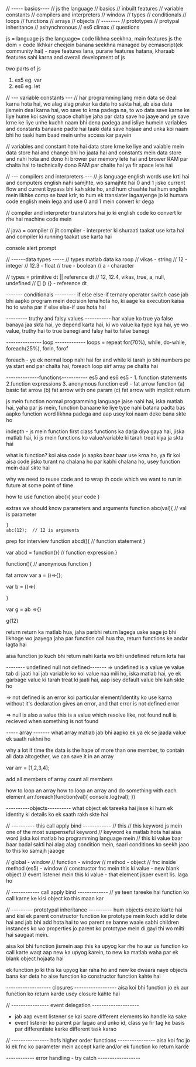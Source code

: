 // ----- basics----
// js the language
// basics
// inbuilt features
// variable constants
// compilers and interpreters
// window
// types
// conditionals
// loops
// functions
// arrays
// objects
// --------
// prototypes
// protypal inheritance
// ashynchronous
// es6 climax
// questions

js = language
js the language= code likhna seekhna, main features
js the dom = code likhkar cheejein banana seekhna 
managed by ecmascript(ek community hai) - naye features lana, purane features hatana, kharaab features sahi karna and overall development of js 

two parts of js
1. es5  eg. var
2. es6  eg. let

// --- variable constants ---
// har programming lang mein data se deal karna hota hai, wo alag alag prakar ka data ho sakta hai, ab aisa data jismein deal karna hai, wo save to krna padega na, to wo data save karne ke liye hume koi saving space chahiye jaha par data save ho jaaye and ye save krne ke liye unhe kuchh naam bhi dena padega and isliye humein variables and constants banaane padte hai taaki data save hojaae and unka koi naam bhi ho taaki hum baad mein unhe access kar payein

// variables and constant hote hai data store krne ke liye and vaiable mein data store hai and change bhi ho jaata hai and constants mein data store and nahi hota and dono hi brower par memory lete hai and brower RAM par chalta hai to technically dono RAM par chalte hai ya fir space lete hai

// --- compilers and interpreters ---
// js language english words use krti hai and computers english nahi samjhte, wo samajhte hai 0 and 1 jisko current flow and current bypass bhi kah skte ho, and hum chaahte hai hum english mein likhke comp se baat krlr, to hum ek translater lagaayenge jo ki humara code english mein lega and use 0 and 1 mein convert kr dega

// compiler and interpreter translators hai jo ki english code ko convert kr rhe hai machine code mein

// java = compiler
// jit compiler - interpreter ki shuraati taakat use krta hai and compiler ki running taakat use karta hai


console alert prompt

// ------data types -----
// types matlab data ka roop
// vikas - string 
// 12 - integer
// 12.3 - float
// true - boolean
// a - character

// types = primitive dt || reference dt
// 12, 12.4, vikas, true, a, null, undefined
// [] () {} - reference dt

------- conditionals ---------
if else else-if ternary operator switch case
jab bhi aapko program mein decision lena hota ho, ki aage ka execution kaisa ho to waha par if else else-if use hota hai 

--------- truthy and falsy values -----------
har value ko true ya false banaya jaa skta hai, ye depend karta hai, ki wo value ka type kya hai, ye wo value, truthy hai to true banegi and falsy hai to false banegi

--------------- loop -------------
loops = repeat
for(70%), while, do-while, foreach(25%), forin, forof

foreach - ye ek normal loop nahi hai for and while ki tarah jo bhi numbers pe ya start end par chalta hai, foreach loop sirf array pe chalta hai 

--------------functions-----------
es5 and es6
es5 - 1. function statements
      2.function expressions 
      3. anonymous function
es6 - fat arrow function
    (a) basic fat arrow
    (b) fat arrow with one param
    (c) fat arrow with implicit return

js mein function normal programming language jaise nahi hai, iska matlab hai, yaha par js mein, function banaane ke liye type nahi batana padta bas aapko function word likhna padega and aap usey koi naam deke bana skte ho

indepth - js mein function first class functions ka darja diya gaya hai, jiska matlab hai, ki js mein functions ko value/variable ki tarah treat kiya ja skta hai

what is function?
koi aisa code jo aapko baar baar use krna ho, ya fir koi aisa code jisko turant na chalana ho par kabhi chalana ho, usey function mein daal skte hai

why we need
to reuse code and to wrap th code which we want to run in future at some point of time

how to use 
function abc(){ your code }

extras we should know
parameters and arguments
    function abc(val){  // val is parameter

    }
    abc(12);  // 12 is arguments

prep for interview
function abcd(){
    // function statement
}

var abcd = function(){
    // function expression
}

function(){
    // anonymous function
}

fat arrow
var a = ()=>{};

var b = ()=>{

}

var g = ab =>{}

g(12)

return 
return ka matlab hua, jaha parbhi return lagega uske aage jo bhi likhoge wo jaayega jaha par function call hua tha, return functions ke andar lagta hai

aisa function jo kuch bhi return nahi karta wo bhi undefined return krta hai

-------- undefined  null not defined-------
=> undefined is a value
ye value tab di jaati hai jab variable ko koi value naa mili ho, iska matlab hai, ye ek garbage value ki tarah treat ki jaati hai, aap isey default value bhi kah skte ho

=> not defined is an error
koi particular element/identity ko use karna without it's declaration gives an error, and that error is not defined error

=> null is also a value
this is a value which resolve like, not found 
null is recieved when something is not found

----- array -------
what 
array matlab jab bhi aapko ek ya ek se jaada value ek saath rakhni ho

why
a lot if time the data is the hape of more than one member, to contain all data altogether, we can save it in an array

var arr = [1,2,3,4];

add all members of array
count all members

how to loop an array
how  to loop an array and do something with each element
arr.foreach(function(val){
    console.log(val);
})

----------objects----------
what 
object ek tareeka hai jisse ki hum ek identity ki details ko ek saath rakh skte hai 

// ---------- this call apply bind ------------
// this 
// this keyword js mein one of the most suspenseful keyword
// keyword ka matlab hota hai aisa word jiska koi matlab ho programming language mein
// this ki value baar baar badal sakti hai alag alag condition mein, saari conditions ko seekh jaao to this ko samajh jaaoge

// global - window 
// function - window
// method - object
// fnc inside method (es5) - window
// constructor fnc mein this ki value - new blank object
// event listener mein this ki value - that element jisper event lis. laga ho 

// ------------ call apply bind -------------
// ye teen tareeke hai function ko call karne ke kisi object ko this maan kar 

// --------- prototypal inheritance ----------
hum objects create karte hai and kisi ek parent constructor function ke prototype mein kuch add kr dete hai and jab bhi add hota hai to wo parent se banne waale sabhi children instances ko wo properties jo parent ko prototype mein di gayi thi wo milti hai saugaat mein.

aisa koi bhi function jismein aap this ka upyog kar rhe ho aur us function ko call karte waqt aap new ka upyog karein, to new ka matlab waha par ek blank object hojaata hai 

ek function jo ki this ka upyog kar raha ho and new ke dwaara naye objects bana kar deta ho aise function ko constructor function kahte hai  

------------------- closures ------------------
aisa koi bhi function jo ek aur function ko return karde usey closure kahte hai

// ---------------- event delegation --------------------
- jab aap event listener se kai saare different elements ko handle ka sake
- event listener ko parent par lagao and unko id, class ya fir tag ke basis par differentiate karke different task karao

// ---------------- hofs higher order functions ----------------
aisa koi fnc jo ki ek fnc ko parameter mein accept karle and/or ek function ko return karde 

------------ error handling - try catch ------------------

